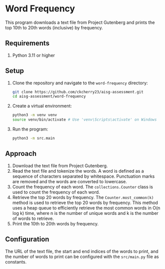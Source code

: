 # Word Frequency 

This program downloads a text file from Project Gutenberg and prints the top 10th to 20th words (inclusive) by frequency.

<!-- TODO: Add demo video -->

## Requirements

1. Python 3.11 or higher

## Setup

1. Clone the repository and navigate to the `word-frequency` directory:
    ```sh
    git clone https://github.com/ckcherry23/aisg-assessment.git
    cd aisg-assessment/word-frequency
    ```

2. Create a virtual environment:
    ```sh
    python3 -m venv venv
    source venv/bin/activate # Use 'venv\Scripts\activate' on Windows
    ```

3. Run the program:
    ```sh
    python3 -m src.main
    ```

## Approach

1. Download the text file from Project Gutenberg.
2. Read the text file and tokenize the words. A word is defined as a sequence of characters separated by whitespace. Punctuation marks are removed and the words are converted to lowercase.
3. Count the frequency of each word. The `collections.Counter` class is used to count the frequency of each word.
4. Retrieve the top 20 words by frequency. The `Counter.most_common(k)` method is used to retrieve the top 20 words by frequency. This method uses a heap queue to efficiently retrieve the most common words in O(n log k) time, where n is the number of unique words and k is the number of words to retrieve.
5. Print the 10th to 20th words by frequency.

## Configuration

The URL of the text file, the start and end indices of the words to print, and the number of words to print can be configured with the `src/main.py` file as constants.

